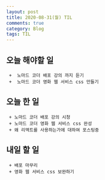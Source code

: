```yaml
---
layout: post
title: 2020-08-31(월) TIL
comments: true
category: Blog
tags: TIL
---
```


## 오늘 해야할 일

     +  노마드 코더 배포 강의 까지 듣기
     +  노마드 코더 영화 웹 서비스 css 만들기

## 오늘 한 일

     + 노마드 코더 배포 강의 시청
     + 노마드 코더 영화 웹 서비스 css 완성
     + 왜 리액트를 사용하는가에 대하여 포스팅중

## 내일 할 일

     + 배포 마무리
     + 영화 웹 서비스 css 보완하기
